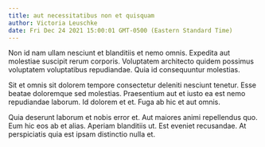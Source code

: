 ```yaml
---
title: aut necessitatibus non et quisquam
author: Victoria Leuschke
date: Fri Dec 24 2021 15:00:01 GMT-0500 (Eastern Standard Time)
---
```

Non id nam ullam nesciunt et blanditiis et nemo omnis. Expedita aut molestiae suscipit rerum corporis. Voluptatem architecto quidem possimus voluptatem voluptatibus repudiandae. Quia id consequuntur molestias.

 Sit et omnis sit dolorem tempore consectetur deleniti nesciunt tenetur. Esse beatae doloremque sed molestias. Praesentium aut et iusto ea est nemo repudiandae laborum. Id dolorem et et. Fuga ab hic et aut omnis.

 Quia deserunt laborum et nobis error et. Aut maiores animi repellendus quo. Eum hic eos ab et alias. Aperiam blanditiis ut. Est eveniet recusandae. At perspiciatis quia est ipsam distinctio nulla et.